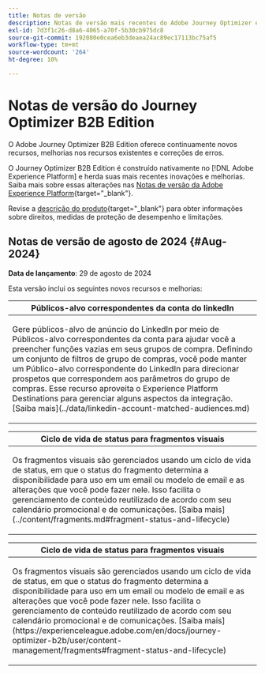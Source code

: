 ```yaml
---
title: Notas de versão
description: Notas de versão mais recentes do Adobe Journey Optimizer edição B2B
exl-id: 7d3f1c26-d8a6-4065-a70f-5b30cb975dc8
source-git-commit: 192080e0cea6eb3deaea24ac89ec17113bc75af5
workflow-type: tm+mt
source-wordcount: '264'
ht-degree: 10%

---
```


# Notas de versão do Journey Optimizer B2B Edition

O Adobe Journey Optimizer B2B Edition oferece continuamente novos recursos, melhorias nos recursos existentes e correções de erros.

O Journey Optimizer B2B Edition é construído nativamente no [!DNL Adobe Experience Platform] e herda suas mais recentes inovações e melhorias. Saiba mais sobre essas alterações nas [Notas de versão da Adobe Experience Platform](https://experienceleague.adobe.com/en/docs/experience-platform/release-notes/latest?lang=pt-BR){target="_blank"}.

Revise a [descrição do produto](https://helpx.adobe.com/legal/product-descriptions/adobe-journey-optimizer-b2b.html){target="_blank"} para obter informações sobre direitos, medidas de proteção de desempenho e limitações.

## Notas de versão de agosto de 2024 {#Aug-2024}

**Data de lançamento**: 29 de agosto de 2024

Esta versão inclui os seguintes novos recursos e melhorias:

<table>
<thead>
<tr>
<th><strong>Públicos-alvo correspondentes da conta do linkedIn</strong><br/></th>
</tr>
</thead>
<tbody>
<tr>
<td>
<p>Gere públicos-alvo de anúncio do LinkedIn por meio de Públicos-alvo correspondentes da conta para ajudar você a preencher funções vazias em seus grupos de compra. Definindo um conjunto de filtros de grupo de compras, você pode manter um Público-alvo correspondente do LinkedIn para direcionar prospetos que correspondem aos parâmetros do grupo de compras. Esse recurso aproveita o Experience Platform Destinations para gerenciar alguns aspectos da integração. [Saiba mais](../data/linkedin-account-matched-audiences.md)</p>
</td>
</tr>
</tbody>
</table>

<table>
<thead>
<tr>
<th><strong>Ciclo de vida de status para fragmentos visuais</strong><br/></th>
</tr>
</thead>
<tbody>
<tr>
<td>
<p>Os fragmentos visuais são gerenciados usando um ciclo de vida de status, em que o status do fragmento determina a disponibilidade para uso em um email ou modelo de email e as alterações que você pode fazer nele. Isso facilita o gerenciamento de conteúdo reutilizado de acordo com seu calendário promocional e de comunicações. [Saiba mais](../content/fragments.md#fragment-status-and-lifecycle)</p>
</td>
</tr>
</tbody>
</table>

<table>
<thead>
<tr>
<th><strong>Ciclo de vida de status para fragmentos visuais</strong><br/></th>
</tr>
</thead>
<tbody>
<tr>
<td>
<p>Os fragmentos visuais são gerenciados usando um ciclo de vida de status, em que o status do fragmento determina a disponibilidade para uso em um email ou modelo de email e as alterações que você pode fazer nele. Isso facilita o gerenciamento de conteúdo reutilizado de acordo com seu calendário promocional e de comunicações. [Saiba mais](https://experienceleague.adobe.com/en/docs/journey-optimizer-b2b/user/content-management/fragments#fragment-status-and-lifecycle)</p>
</td>
</tr>
</tbody>
</table>
